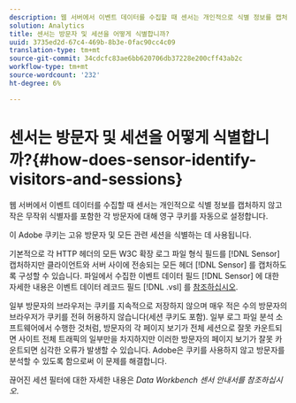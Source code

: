 ```yaml
---
description: 웹 서버에서 이벤트 데이터를 수집할 때 센서는 개인적으로 식별 정보를 캡처하지 않고 작은 무작위 식별자를 포함한 각 방문자에 대해 영구 쿠키를 자동으로 설정합니다.
solution: Analytics
title: 센서는 방문자 및 세션을 어떻게 식별합니까?
uuid: 3735ed2d-67c4-469b-8b3e-0fac90cc4c09
translation-type: tm+mt
source-git-commit: 34cdcfc83ae6bb620706db37228e200cff43ab2c
workflow-type: tm+mt
source-wordcount: '232'
ht-degree: 6%

---
```



# 센서는 방문자 및 세션을 어떻게 식별합니까?{#how-does-sensor-identify-visitors-and-sessions}

웹 서버에서 이벤트 데이터를 수집할 때 센서는 개인적으로 식별 정보를 캡처하지 않고 작은 무작위 식별자를 포함한 각 방문자에 대해 영구 쿠키를 자동으로 설정합니다.

이 Adobe 쿠키는 고유 방문자 및 모든 관련 세션을 식별하는 데 사용됩니다.

기본적으로 각 HTTP 헤더의 모든 W3C 확장 로그 파일 형식 필드를 [!DNL Sensor] 캡처하지만 클라이언트와 서버 사이에 전송되는 모든 헤더 [!DNL Sensor] 를 캡처하도록 구성할 수 있습니다. 파일에서 수집한 이벤트 데이터 필드 [!DNL Sensor] 에 대한 자세한 내용은 이벤트 데이터 레코드 필드 [!DNL .vsl] 를 [참조하십시오](../../home/c-snsr-ovrvw/c-evnt-data-rcd-flds/c-evnt-data-rcd-flds.md#concept-ed2a8797cb5b4995b55ffd50a9f12a44).

일부 방문자의 브라우저는 쿠키를 지속적으로 저장하지 않으며 매우 적은 수의 방문자의 브라우저가 쿠키를 전혀 허용하지 않습니다(세션 쿠키도 포함). 일부 로그 파일 분석 소프트웨어에서 수행한 것처럼, 방문자의 각 페이지 보기가 전체 세션으로 잘못 카운트되면 사이트 전체 트래픽의 일부만을 차지하지만 이러한 방문자의 페이지 보기가 잘못 카운트되면 심각한 오류가 발생할 수 있습니다. Adobe은 쿠키를 사용하지 않고 방문자를 분석할 수 있도록 함으로써 이 문제를 해결합니다.

끊어진 세션 필터에 대한 자세한 내용은 *Data Workbench 센서 안내서를 참조하십시오*.
